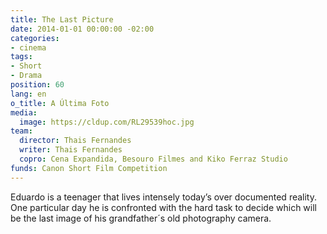 ```yaml
---
title: The Last Picture
date: 2014-01-01 00:00:00 -02:00
categories:
- cinema
tags:
- Short
- Drama
position: 60
lang: en
o_title: A Última Foto
media:
  image: https://cldup.com/RL29539hoc.jpg
team:
  director: Thais Fernandes
  writer: Thais Fernandes
  copro: Cena Expandida, Besouro Filmes and Kiko Ferraz Studio
funds: Canon Short Film Competition
---
```


Eduardo is a teenager that lives intensely today’s over documented reality. One particular day he is confronted with the hard task to decide which will be the last image of his grandfather´s old photography camera.
